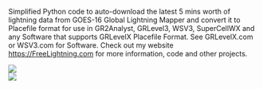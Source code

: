 Simplified Python code to auto-download the latest 5 mins worth of lightning data from GOES-16 Global Lightning Mapper and convert it to Placefile format for use in GR2Analyst, GRLevel3, WSV3, SuperCellWX and any Software that supports GRLevelX Placefile Format.  See GRLevelX.com or WSV3.com for Software.  Check out my website https://FreeLightning.com for more information, code and other projects.
<p><img src="https://freelightning.com/images/GitHub2.png"><br><img src="https://freelightning.com/images/GitHub1.png">
